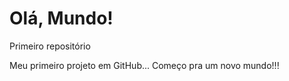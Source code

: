 # Olá, Mundo!
 Primeiro repositório 
 
Meu primeiro projeto em GitHub... Começo pra um novo mundo!!!